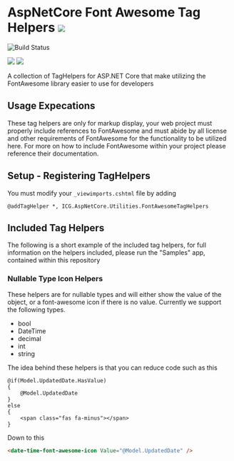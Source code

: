 # AspNetCore Font Awesome Tag Helpers ![](https://img.shields.io/github/license/iowacomputergurus/aspnetcore.utilities.fontawesometaghelpers.svg)

![Build Status](https://github.com/IowaComputerGurus/aspnetcore.utilities.fontawesometaghelpers/actions/workflows/ci-build.yml/badge.svg)

![](https://img.shields.io/nuget/v/icg.aspnetcore.utilities.fontawesometaghelpers.svg) ![](https://img.shields.io/nuget/dt/icg.aspnetcore.utilities.fontawesometaghelpers.svg)


A collection of TagHelpers for ASP.NET Core that make utilizing the FontAwesome library easier to use for developers

## Usage Expecations

These tag helpers are only for markup display, your web project must properly include references to FontAwesome and must abide by all license and other requirements of FontAwesome for the functionality to be utilized here.  For more on how to include FontAwesome within your project please reference their documentation.


## Setup - Registering TagHelpers

You must modify your `_viewimports.cshtml` file by adding

``` html+razor
@addTagHelper *, ICG.AspNetCore.Utilities.FontAwesomeTagHelpers
```

## Included Tag Helpers

The following is a short example of the included tag helpers, for full information on the helpers included, please run the "Samples" app, contained within this repository

### Nullable Type Icon Helpers

These helpers are for nullable types and will either show the value of the object, or a font-awesome icon if there is no value.  Currently we support the following types.

* bool
* DateTime
* decimal
* int
* string

The idea behind these helpers is that you can reduce code such as this

```` razor
@if(Model.UpdatedDate.HasValue)
{
    @Model.UpdatedDate
}
else
{
    <span class="fas fa-minus"></span>
}
````

Down to this

```` html
<date-time-font-awesome-icon Value="@Model.UpdatedDate" />
````